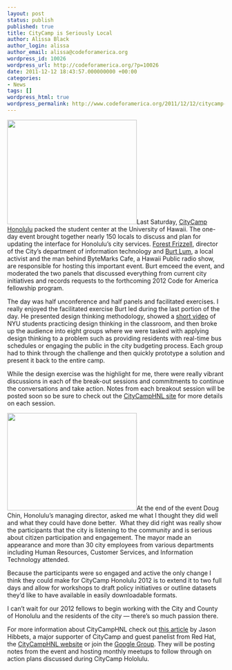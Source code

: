 ```yaml
---
layout: post
status: publish
published: true
title: CityCamp is Seriously Local
author: Alissa Black
author_login: alissa
author_email: alissa@codeforamerica.org
wordpress_id: 10026
wordpress_url: http://codeforamerica.org/?p=10026
date: 2011-12-12 18:43:57.000000000 +00:00
categories:
- News
tags: []
wordpress_html: true
wordpress_permalink: http://www.codeforamerica.org/2011/12/12/citycamp-is-seriously-local/
---
```


<p><a href="http://codeforamerica.org/wp-content/uploads/2011/12/FINAL-WINNER.jpg"><img alt="" class="alignleft size-medium wp-image-10040" height="241" src="http://codeforamerica.org/wp-content/uploads/2011/12/FINAL-WINNER-300x241.jpg" title="CityCamp Honolulu" width="300"/></a>Last Saturday, <a href="http://citycamphnl.govfresh.com/">CityCamp Honolulu</a> packed the student center at the University of Hawaii. The one-day event brought together nearly 150 locals to discuss and plan for updating the interface for Honolulu’s city services. <a href="http://twitter.com/#!/ForestF">Forest Frizzell</a>, director of the City’s department of information technology and <a href="http://twitter.com/bytemarks">Burt Lum</a>, a local activist and the man behind ByteMarks Cafe, a Hawaii Public radio show, are responsible for hosting this important event. Burt emceed the event, and moderated the two panels that discussed everything from current city initiatives and records requests to the forthcoming 2012 Code for America fellowship program.</p>
<p>The day was half unconference and half panels and facilitated exercises. I really enjoyed the facilitated exercise Burt led during the last portion of the day. He presented design thinking methodology, showed a <a href="http://www.youtube.com/watch?v=2qdaOBH99g4">short video</a> of NYU students practicing design thinking in the classroom, and then broke up the audience into eight groups where we were tasked with applying design thinking to a problem such as providing residents with real-time bus schedules or engaging the public in the city budgeting process. Each group had to think through the challenge and then quickly prototype a solution and present it back to the entire camp.</p>
<p>While the design exercise was the highlight for me, there were really vibrant discussions in each of the break-out sessions and commitments to continue the conversations and take action. Notes from each breakout session will be posted soon so be sure to check out the <a href="http://citycamphnl.govfresh.com/">CityCampHNL site</a> for more details on each session.</p>
<p><a href="http://codeforamerica.org/wp-content/uploads/2011/12/photo.jpg"><img alt="" class="alignright size-medium wp-image-10043" height="225" src="http://codeforamerica.org/wp-content/uploads/2011/12/photo-300x225.jpg" title="CityCamp participants" width="300"/></a>At the end of the event Doug Chin, Honolulu’s managing director, asked me what I thought they did well and what they could have done better.  What they did right was really show the participants that the city is listening to the community and is serious about citizen participation and engagement. The mayor made an appearance and more than 30 city employees from various departments including Human Resources, Customer Services, and Information Technology attended.</p>
<p>Because the participants were so engaged and active the only change I think they could make for CityCamp Honolulu 2012 is to extend it to two full days and allow for workshops to draft policy initiatives or outline datasets they’d like to have available in easily downloadable formats.</p>
<p>I can’t wait for our 2012 fellows to begin working with the City and County of Honolulu and the residents of the city — there’s so much passion there.</p>
<p>For more information about CityCampHNL check out <a href="http://sunlightfoundation.com/blog/2011/12/09/citycamp-honolulu-advancing-open-government-in-hawaii/">this article</a> by Jason Hibbets, a major supporter of CityCamp and guest panelist from Red Hat, the <a href="http://citycamphnl.govfresh.com/">CityCampHNL website</a> or join the <a href="https://groups.google.com/forum/#!forum/citycamphnl">Google Group</a>. They will be posting notes from the event and hosting monthly meetups to follow through on action plans discussed during CityCamp Hololulu.</p>
